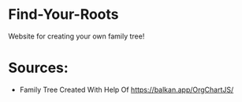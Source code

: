 # Find-Your-Roots

Website for creating your own family tree!

# Sources:
- Family Tree Created With Help Of https://balkan.app/OrgChartJS/